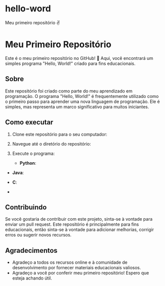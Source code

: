 # hello-word
Meu primeiro repositório ✌


# Meu Primeiro Repositório

Este é o meu primeiro repositório no GitHub! 🚀 Aqui, você encontrará um simples programa "Hello, World!" criado para fins educacionais.

## Sobre

Este repositório foi criado como parte do meu aprendizado em programação. O programa "Hello, World!" é frequentemente utilizado como o primeiro passo para aprender uma nova linguagem de programação. Ele é simples, mas representa um marco significativo para muitos iniciantes.

## Como executar

1. Clone este repositório para o seu computador:


2. Navegue até o diretório do repositório:


3. Execute o programa:

   - **Python**:
   
  - **Java**:

  - **C**:

  - 
## Contribuindo

Se você gostaria de contribuir com este projeto, sinta-se à vontade para enviar um pull request. Este repositório é principalmente para fins educacionais, então sinta-se à vontade para adicionar melhorias, corrigir erros ou sugerir novos recursos.


## Agradecimentos

- Agradeço a todos os recursos online e à comunidade de desenvolvimento por fornecer materiais educacionais valiosos.
- Agradeço a você por conferir meu primeiro repositório! Espero que esteja achando útil.




